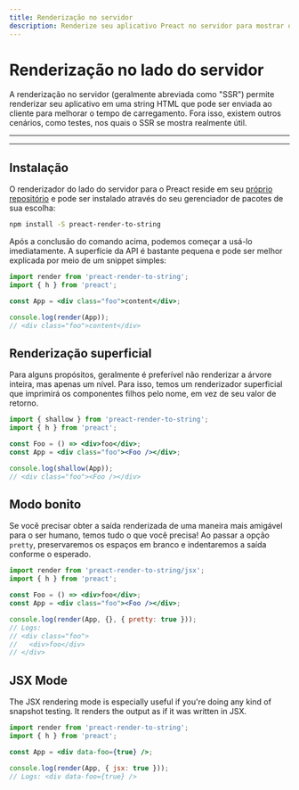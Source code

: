 ```yaml
---
title: Renderização no servidor
description: Renderize seu aplicativo Preact no servidor para mostrar o conteúdo aos usuários mais rapidamente
---
```


# Renderização no lado do servidor

A renderização no servidor (geralmente abreviada como "SSR") permite renderizar seu aplicativo em uma string HTML que pode ser enviada ao cliente para melhorar o tempo de carregamento. Fora isso, existem outros cenários, como testes, nos quais o SSR se mostra realmente útil.

---

<toc></toc>

---

## Instalação

O renderizador do lado do servidor para o Preact reside em seu [próprio repositório](https://github.com/preactjs/preact-render-to-string/) e pode ser instalado através do seu gerenciador de pacotes de sua escolha:

```bash
npm install -S preact-render-to-string
```

Após a conclusão do comando acima, podemos começar a usá-lo imediatamente. A superfície da API é bastante pequena e pode ser melhor explicada por meio de um snippet simples:

```jsx
import render from 'preact-render-to-string';
import { h } from 'preact';

const App = <div class="foo">content</div>;

console.log(render(App));
// <div class="foo">content</div>
```

## Renderização superficial

Para alguns propósitos, geralmente é preferível não renderizar a árvore inteira, mas apenas um nível. Para isso, temos um renderizador superficial que imprimirá os componentes filhos pelo nome, em vez de seu valor de retorno.

```jsx
import { shallow } from 'preact-render-to-string';
import { h } from 'preact';

const Foo = () => <div>foo</div>;
const App = <div class="foo"><Foo /></div>;

console.log(shallow(App));
// <div class="foo"><Foo /></div>
```

## Modo bonito

Se você precisar obter a saída renderizada de uma maneira mais amigável para o ser humano, temos tudo o que você precisa! Ao passar a opção `pretty`, preservaremos os espaços em branco e indentaremos a saída conforme o esperado.

```jsx
import render from 'preact-render-to-string/jsx';
import { h } from 'preact';

const Foo = () => <div>foo</div>;
const App = <div class="foo"><Foo /></div>;

console.log(render(App, {}, { pretty: true }));
// Logs:
// <div class="foo">
//   <div>foo</div>
// </div>
```

## JSX Mode

The JSX rendering mode is especially useful if you're doing any kind of snapshot testing. It renders the output as if it was written in JSX.

```jsx
import render from 'preact-render-to-string';
import { h } from 'preact';

const App = <div data-foo={true} />;

console.log(render(App, { jsx: true }));
// Logs: <div data-foo={true} />
```
